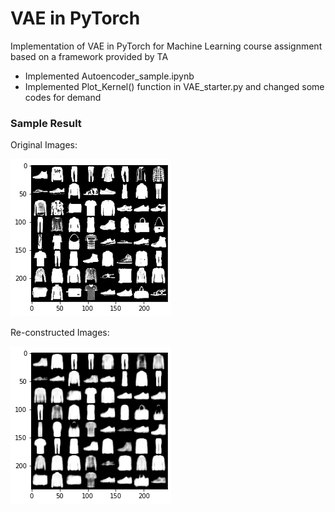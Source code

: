 # VAE in PyTorch
Implementation of VAE in PyTorch for Machine Learning course assignment based on a framework provided by TA
- Implemented Autoencoder_sample.ipynb
- Implemented Plot_Kernel() function in VAE_starter.py and changed some codes for demand

### Sample Result
Original Images:

![Original](https://github.com/SemiXQ/VAE-in-PyTorch/blob/master/sample%20result/original.png)

Re-constructed Images:

![Reconstructed](https://github.com/SemiXQ/VAE-in-PyTorch/blob/master/sample%20result/reconstructed.png)
